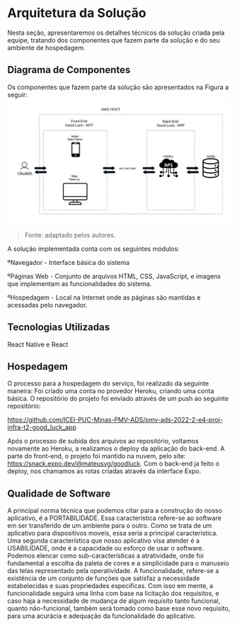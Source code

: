 # Arquitetura da Solução

Nesta seção, apresentaremos os detalhes técnicos da solução criada pela equipe, tratando dos componentes que fazem parte da solução e do seu ambiente de hospedagem. 


## Diagrama de Componentes

Os componentes que fazem parte da solução são apresentados na Figura a seguir: 
![image](/docs/img/Desenho%20de%20arquitetura.jpg)

>Fonte: adaptado pelos autores. 

A solução implementada conta com os seguintes módulos: 

ºNavegador - Interface básica do sistema  

ºPáginas Web - Conjunto de arquivos HTML, CSS, JavaScript, e imagens que implementam as funcionalidades do sistema. 

ºHospedagem  -  Local  na  Internet  onde  as  páginas  são  mantidas  e  acessadas  pelo navegador.  

 


## Tecnologias Utilizadas

React Native e React 

## Hospedagem

O processo para a hospedagem do serviço, foi realizado da seguinte maneira: Foi criado uma conta no provedor Heroku, criando uma conta básica. O repositório do projeto foi enviado através de um push ao seguinte repositório: 

https://github.com/ICEI-PUC-Minas-PMV-ADS/pmv-ads-2022-2-e4-proj-infra-t2-good_luck_app  

Após o processo de subida dos arquivos ao repositório, voltamos novamente ao Heroku, a realizamos o deploy da aplicação do back-end. A parte do front-end, o projeto foi mantido na nuvem, pelo site: https://snack.expo.dev/@mateusvg/goodluck. Com o back-end ja feito o deploy, nos chamamos as rotas criadas através da interface Expo. 

## Qualidade de Software

A principal norma técnica que podemos citar para a construção do nosso aplicativo, é a PORTABILIDADE. Essa característica refere-se ao software em ser transferido de um ambiente para o outro. Como se trata de um aplicativo para dispositivos moveis, essa seria a principal característica. Uma segunda característica que nosso aplicativo visa atender é a USABILIDADE, onde é a capacidade ou esforço de usar o software. Podemos elencar como sub-características a atratividade, onde foi fundamental a escolha da paleta de cores e a simplicidade para o manuseio das telas representado pela operatividade. A funcionalidade, refere-se a existência de um conjunto de funções que satisfaz a necessidade estabelecidas e suas propriedades especificas. Com isso em mente, a funcionalidade seguirá uma linha com base na licitação dos requisitos, e caso haja a necessidade de mudança de algum requisito tanto funcional, quanto não-funcional, também será tomado como base esse novo requisito, para uma acurácia e adequação da funcionalidade do aplicativo. 
